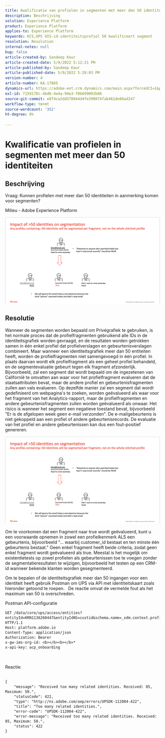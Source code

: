 ```yaml
---
title: Kwalificatie van profielen in segmenten met meer dan 50 identiteiten
description: Beschrijving
solution: Experience Platform
product: Experience Platform
applies-to: Experience Platform
keywords: KCS,UPS UIS-id-identiteitsprofiel 50 kwalificeert segment
resolution: Resolution
internal-notes: null
bug: false
article-created-by: Sandeep Kaur
article-created-date: 5/9/2022 5:12:21 PM
article-published-by: Sandeep Kaur
article-published-date: 5/9/2022 5:28:03 PM
version-number: 4
article-number: KA-17865
dynamics-url: https://adobe-ent.crm.dynamics.com/main.aspx?forceUCI=1&pagetype=entityrecord&etn=knowledgearticle&id=28d49c2a-bbcf-ec11-a7b5-00224809c27a
exl-id: 7159178c-4bd6-4e4a-94e3-f0b699003b86
source-git-commit: e8f4ca2dd578944d4fe399074fab461de88ad247
workflow-type: tm+mt
source-wordcount: '352'
ht-degree: 0%

---
```


# Kwalificatie van profielen in segmenten met meer dan 50 identiteiten

## Beschrijving


Vraag: Kunnen profielen met meer dan 50 identiteiten in aanmerking komen voor segmenten?

Milieu - Adobe Experience Platform



![](assets/___2ed49c2a-bbcf-ec11-a7b5-00224809c27a___.png)






## Resolutie


Wanneer de segmenten worden bepaald om Privégrafiek te gebruiken, is het normale proces dat de profielfragmenten gebruikend alle IDs in de identiteitsgrafiek worden gevraagd, en de resultaten worden getrokken samen in één enkel profiel dat profielverslagen en gebeurtenisverslagen combineert. Maar wanneer een identiteitsgrafiek meer dan 50 entiteiten heeft, worden de profielfragmenten niet samengevoegd in één profiel. In plaats daarvan wordt elk profielfragment als een geheel profiel behandeld, en de segmentevaluatie gebeurt tegen elk fragment afzonderlijk. Bijvoorbeeld, zal een segment dat wordt bepaald om de ingezetenen van Californië te omvatten aan waar voor het profielfragment evalueren dat de staatsattributen bevat, maar de andere profiel en gebeurtenisfragmenten zullen aan vals evalueren. Op dezelfde manier zal een segment dat wordt gedefinieerd om webpagina&#39;s te zoeken, worden geëvalueerd als waar voor het fragment van het Analytics-rapport, maar de profielfragmenten en andere gebeurtenisfragmenten zullen worden geëvalueerd als onwaar. Het risico is wanneer het segment een negatieve toestand bevat, bijvoorbeeld &quot;Er is de afgelopen week geen e-mail verzonden&quot;. De e-mailgebeurtenis is niet gekoppeld aan een profiel of andere gebeurtenisrecords. De evaluatie van het profiel en andere gebeurtenissen kan dus een fout-positief genereren.

![](assets/6d02b7b2-cf7f-ec11-8d21-0022480aa950.png)

Om te voorkomen dat een fragment naar true wordt geëvalueerd, kunt u een voorwaarde opnemen in zowel een profielkenmerk ALS een gebeurtenis, bijvoorbeeld &quot;... waarbij customer_id bestaat en ten minste één gebeurtenis bestaat.&quot; Geen enkel fragment heeft beide criteria, zodat geen enkel fragment wordt geëvalueerd als true. Meestal is het mogelijk om existentietests op zowel profielen als gebeurtenissen toe te voegen zonder de segmentatieresultaten te wijzigen, bijvoorbeeld het testen op een CRM-id wanneer bekende klanten worden gesegmenteerd.

Om te bepalen of de identiteitsgrafiek meer dan 50 ingangen voor een identiteit heeft gebruik Postman om UPS via API met identiteitskaart zoals hieronder getoond te roepen.   De reactie omvat de vermelde fout als het maximum van 50 is overschreden.

Postman API-configuratie


```
GET /data/core/ups/access/entities?entityId=KRN1136260447&entityIdNS=custid&schema.name=_xdm.context.profile HTTP/1.1
Host: platform.adobe.io
Content-Type: application/json
Authorization: Bearer 
x-gw-ims-org-id: <b></b><b></b>*
x-api-key: acp_onboarding
```

<br><br>Reactie:<br><br>

```
{
    "message": "Received too many related identities. Received: 85, Maximum: 50.",
    "statusCode": 422,
    "type": "http://ns.adobe.com/aep/errors/UPSDK-112004-422",
    "title": "Too many related identities.",
    "error-code": "UPSDK-112004-422",
    "error-message": "Received too many related identities. Received: 85, Maximum: 50.",
    "status": 422
}
```
